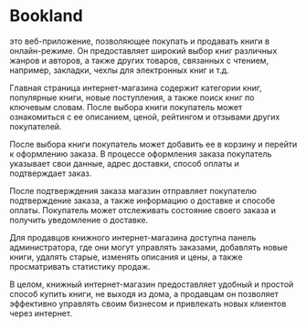 # Bookland

это веб-приложение, позволяющее покупать и продавать книги в онлайн-режиме. Он предоставляет широкий выбор книг различных жанров и авторов, а также других товаров, связанных с чтением, например, закладки, чехлы для электронных книг и т.д.

Главная страница интернет-магазина содержит категории книг, популярные книги, новые поступления, а также поиск книг по ключевым словам. После выбора книги покупатель может ознакомиться с ее описанием, ценой, рейтингом и отзывами других покупателей.

После выбора книги покупатель может добавить ее в корзину и перейти к оформлению заказа. В процессе оформления заказа покупатель указывает свои данные, адрес доставки, способ оплаты и подтверждает заказ.

После подтверждения заказа магазин отправляет покупателю подтверждение заказа, а также информацию о доставке и способе оплаты. Покупатель может отслеживать состояние своего заказа и получить уведомление о доставке.

Для продавцов книжного интернет-магазина доступна панель администратора, где они могут управлять заказами, добавлять новые книги, удалять старые, изменять описания и цены, а также просматривать статистику продаж.

В целом, книжный интернет-магазин предоставляет удобный и простой способ купить книги, не выходя из дома, а продавцам он позволяет эффективно управлять своим бизнесом и привлекать новых клиентов через интернет.